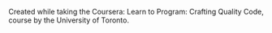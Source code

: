 Created while taking the Coursera: Learn to Program: Crafting Quality Code, course by the University of Toronto.
